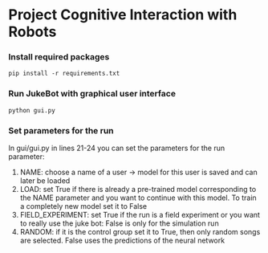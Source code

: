 # Project Cognitive Interaction with Robots


### Install required packages

```
pip install -r requirements.txt
```

### Run JukeBot with graphical user interface

```
python gui.py
```

### Set parameters for the run

In gui/gui.py in lines 21-24 you can set the parameters for the run
parameter:
1. NAME: choose a name of a user -> model for this user is saved and can later be loaded
2. LOAD: set True if there is already a pre-trained model corresponding to the NAME parameter and you want to continue with this model. To train a completely new model set it to False
3. FIELD_EXPERIMENT: set True if the run is a field experiment or you want to really use the juke bot: False is only for the simulation run
4. RANDOM: if it is the control group set it to True, then only random songs are selected. False uses the predictions of the neural network
